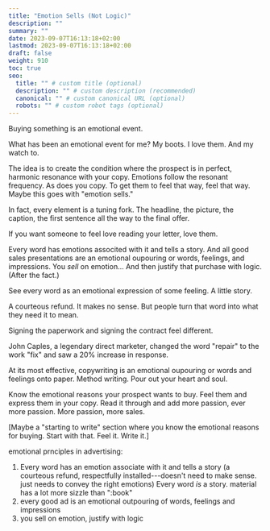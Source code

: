 ```yaml
---
title: "Emotion Sells (Not Logic)"
description: ""
summary: ""
date: 2023-09-07T16:13:18+02:00
lastmod: 2023-09-07T16:13:18+02:00
draft: false
weight: 910
toc: true
seo:
  title: "" # custom title (optional)
  description: "" # custom description (recommended)
  canonical: "" # custom canonical URL (optional)
  robots: "" # custom robot tags (optional)
---
```


Buying something is an emotional event.

What has been an emotional event for me? My boots. I love them. And my watch to.

The idea is to create the condition where the prospect is in perfect, harmonic resonance with your copy. Emotions follow the resonant frequency. As does you copy. To get them to feel that way, feel that way. Maybe this goes with "emotion sells."

In fact, every element is a tuning fork. The headline, the picture, the caption, the first sentence all the way to the final offer.

If you want someone to feel love reading your letter, love them.

Every word has emotions associted with it and tells a story. And all good sales presentations are an emotional oupouring or words, feelings, and impressions. You *sell* on emotion... And then justify that purchase with logic. (After the fact.)

See every word as an emotional expression of some feeling. A little story.

A courteous refund. It makes no sense. But people turn that word into what they need it to mean.

Signing the paperwork and signing the contract feel different.

John Caples, a legendary direct marketer, changed the word "repair" to the work "fix" and saw a 20% increase in response.

At its most effective, copywriting is an emotional oupouring or words and feelings onto paper. Method writing. Pour out your heart and soul.

Know the emotional reasons your prospect wants to buy. Feel them and express them in your copy. Read it through and add more passion, ever more passion. More passion, more sales.

[Maybe a "starting to write" section where you know the emotional reasons for buying. Start with that. Feel it. Write it.]

emotional prnciples in advertising:
1. Every word has an emotion associate with it and tells a story (a courteous refund, respectfully installed---doesn't need to make sense. just needs to convey the right emotions) Every word *is* a story. material has a lot more sizzle than ":book"
2. every good ad is an emotional outpouring of words, feelings and impressions
3. you sell on emotion, justify with logic

